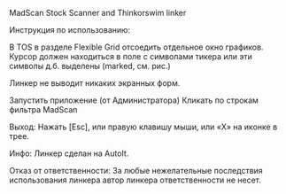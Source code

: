 MadScan Stock Scanner and Thinkorswim linker

Инструкция по использованию:

В TOS в разделе Flexible Grid отсоедить отдельное окно графиков. Курсор должен находиться в поле с символами тикера или эти символы д.б. выделены (marked, см. рис.)

Линкер не выводит никаких экранных форм.

Запустить приложение (от Администратора) Кликать по строкам фильтра MadScan

Выход: Нажать [Esc], или правую клавишу мыши, или «Х» на иконке в трее.

Инфо: Линкер сделан на AutoIt.

Отказ от ответственности: За любые нежелательные последствия использования линкера автор линкера ответственности не несет.